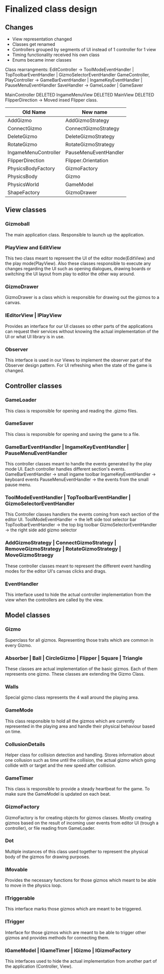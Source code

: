
# Finalized class design
## Changes

- View representation changed
- Classes get renamed
- Controllers grouped by segments of UI instead of 1 controller for 1 view
- Timing functionality received his own class 
- Enums became inner classes

Class rearrangments:
EditController -> ToolModeEventHandler | TopToolbarEventHandler | GizmoSelectorEventHandler
GameController, PlayController -> GameBarEventHandler | IngameKeyEventHandler | PauseMenuEventHandler
SaveHandler -> GameLoader | GameSaver

MainController DELETED
IngameMenuView DELETED
MainView DELETED
FlipperDirection -> Moved insed Flipper class.

| Old Name | New name |
|--|--|
| AddGizmo | AddGizmoStrategy |
| ConnectGizmo | ConnectGizmoStrategy |
| DeleteGizmo | DeleteGizmoStrategy |
| RotateGizmo | RotateGizmoStrategy |
| IngameMenuController | PauseMenuEventHandler |
| FlipperDirection | Flipper.Orientation |
| PhysicsBodyFactory | GizmoFactory |
| PhysicsBody | Gizmo|
| PhysicsWorld | GameModel |
| ShapeFactory | GizmoDrawer |






## View classes
### Gizmoball
The main application class. Responsible to launch up the application.
### PlayView and EditView
This two class meant to represent the UI of the editor mode(EditView) and the play mode(PlayView).
Also these classes responsible to execute any changes regarding the UI such as opening dialogues, drawing boards or switching the UI layout from play to editor the other way around.
### GizmoDrawer
GizmoDrawer is a class which is responsible for drawing out the gizmos to a canvas.

### IEditorView | IPlayView
Provides an interface for our UI classes so other parts of the applications can request their services without
knowing the actual implementation of the UI or what UI library is in use.

### Observer
This interface is used in our Views to implement the observer part of the Observer design pattern.
For UI refreshing when the state of the game is changed.

## Controller classes

### GameLoader
This class is responsible for opening and reading the .gizmo files.

### GameSaver
This class is responsible for opening and saving the game to a file.

### GameBarEventHandler | IngameKeyEventHandler | PauseMenuEventHandler
This controller classes meant to handle the events generated by the play mode UI.
Each controller handles different section's events.
GameBarEventHandler -> small ingame toolbar
IngameKeyEventHandler -> keyboard events 
PauseMenuEventHandler -> the events from the small pause menu.

### ToolModeEventHandler | TopToolbarEventHandler | GizmoSelectorEventHandler
This Controller classes handlers the events coming from each section of the editor UI.
ToolModeEventHandler -> the left side tool selector bar
TopToolbarEventHandler -> the top big toolbar 
GizmoSelectorEventHandler -> the right side add gizmo selector

### AddGizmoStrategy | ConnectGizmoStrategy | RemoveGizmoStrategy | RotateGizmoStrategy | MoveGizmoStraegy
These controller classes meant to represent the different event handling modes for the editor UI's canvas clicks and drags.

### EventHandler
This interface used to hide the actual controller implementation from the view when the controllers are called by the view.

## Model classes
### Gizmo
Superclass for all gizmos. Representing those traits which are common in every Gizmo.

### Absorber | Ball | CircleGizmo | Flipper | Square | Triangle 
These classes are actual implementation of the basic gizmos. Each of them represents one gizmo.
These classes are extending the Gizmo Class.

### Walls
Special gizmo class represents the 4 wall around the playing area.

### GameMode
This class responsible to hold all the gizmos which are currently represented in the playing area and handle their physical behaviour based on time.

### CollusionDetails
Helper class for collision detection and handling.
Stores information about one collusion such as time until the collision, the actual gizmo which going collide with or target and the new speed after collision.

### GameTimer
This class is responsible to provide a steady heartbeat for the game. 
To make sure the GameModel is updated on each beat.

### GizmoFactory
GizmoFactory is for creating objects for gizmos classes. 
Mostly creating gizmos based on the result of incoming user events from editor UI (trough a controller), or file reading from GameLoader.

### Dot
Multiple instances of this class used together to represent the physical body of the gizmos for drawing purposes.
### IMovable
Provides the necessary functions for those gizmos which meant to be able to move in the physics loop.

### ITriggerable
This interface marks those gizmos which are meant to be triggered.

### ITrigger
Interface for those gizmos which are meant to be able to trigger other gizmos and provides methods for connecting them.

### IGameModel | IGameTimer | IGizmo | IGizmoFactory
This interfaces used to hide the actual implementation from another part of the application (Controller, View).


# 
